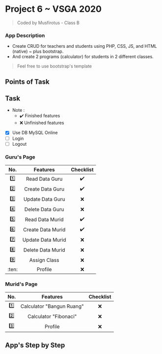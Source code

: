 # Project 6 ~ VSGA 2020
> Coded by Musfirotus - Class B
>
### App Description
*  Create CRUD for teachers and students using PHP, CSS, JS, and HTML (native) ~ plus bootstrap.
*  And create 2 programs (calculator) for students in 2 different classes.
> Feel free to use bootstrap's template

## Points of Task
## Task

* Note :
  + :heavy_check_mark: Finished features
  + :x: Unfinished features

- [x] Use DB MySQL Online
- [ ] Login
- [ ] Logout

### Guru's Page
| No.     | Features          | Checklist          |
| :-----: | :---------------: | :----------------: |
| :one:   | Read Data Guru    | :heavy_check_mark: |
| :two:   | Create Data Guru  | :heavy_check_mark: |
| :three: | Update Data Guru  | :x: |
| :four:  | Delete Data Guru  | :x: |
| :five:  | Read Data Murid   | :heavy_check_mark: |
| :six:   | Create Data Murid | :heavy_check_mark: |
| :seven: | Update Data Murid | :x: |
| :eight: | Delete Data Murid | :x: |
| :nine:  | Assign Class      | :x: |
| :ten:   | Profile           | :x: |

### Murid's Page
| No.     | Features                  | Checklist          |
| :-----: | :-----------------------: | :----------------: |
| :one:   | Calculator "Bangun Ruang" | :x: |
| :two:   | Calculator "Fibonaci"     | :x: |
| :three: | Profile                   | :x: |

## App's Step by Step